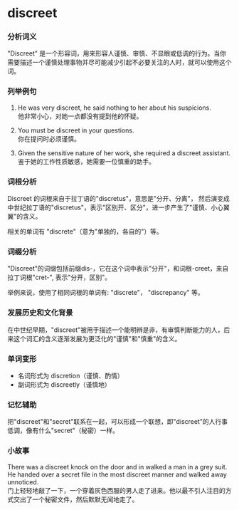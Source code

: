 # discreet

### 分析词义

  

"Discreet" 是一个形容词，用来形容人谨慎、审慎、不显眼或低调的行为。当你需要描述一个谨慎处理事物并尽可能减少引起不必要关注的人时，就可以使用这个词。

  

### 列举例句

  

1.  He was very discreet, he said nothing to her about his suspicions.  
    他非常小心，对她一点都没有提到他的怀疑。
    
      
    
2.  You must be discreet in your questions.  
    你在提问时必须谨慎。
    
      
    
3.  Given the sensitive nature of her work, she required a discreet assistant.  
    鉴于她的工作性质敏感，她需要一位慎重的助手。
    
      
    

  

### 词根分析

  

Discreet 的词根来自于拉丁语的"discretus"，意思是"分开、分离"， 然后演变成中世纪拉丁语的"discretus"，表示"区别开、区分"，进一步产生了"谨慎、小心翼翼"的含义。

  

相关的单词有 "discrete"（意为"单独的，各自的"）等。

  

### 词缀分析

  

"Discreet"的词缀包括前缀dis-，它在这个词中表示"分开"，和词根-creet，来自拉丁词根"cret-", 表示"分开，区别"。

  

举例来说，使用了相同词根的单词有: "discrete"， "discrepancy" 等。

  

### 发展历史和文化背景

  

在中世纪早期，"discreet"被用于描述一个能明辨是非，有审慎判断能力的人，后来这个词汇的含义逐渐发展为更泛化的"谨慎"和"慎重"的含义。

  

### 单词变形

  

*   名词形式为 discretion（谨慎、酌情）
*   副词形式为 discreetly（谨慎地）

  

### 记忆辅助

  

把"discreet"和"secret"联系在一起，可以形成一个联想，即"discreet"的人行事低调，像有什么"secret"（秘密）一样。

  

### 小故事

  

There was a discreet knock on the door and in walked a man in a grey suit. He handed over a secret file in the most discreet manner and walked away unnoticed.  
门上轻轻地敲了一下，一个穿着灰色西服的男人走了进来。他以最不引人注目的方式交出了一个秘密文件，然后默默无闻地走了。
